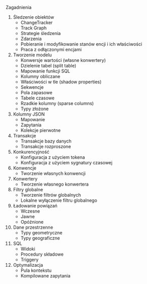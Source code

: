 Zagadnienia
1. Śledzenie obiektów
    - ChangeTracker
    - Track Graph
    - Strategie śledzenia
    - Zdarzenia
    - Pobieranie i modyfikowanie stanów encji i ich właściwości
    - Praca z odłączonymi encjami
2. Tworzenie modelu
    - Konwersje wartości (własne konwertery)
    - Dzielenie tabel (split table)
    - Mapowanie funkcji SQL
    - Kolumny obliczane
    - Właściwości w tle (shadow properties)
    - Sekwencje
    - Pola zapasowe
    - Tabele czasowe
    - Rzadkie kolumny (sparse columns)
    - Typy złożone
3. Kolumny JSON
    - Mapowanie
    - Zapytania
    - Kolekcje pierwotne
4. Transakcje
    - Transakcje bazy danych
    - Transakcje rozproszone
5. Konkurencyjność
    - Konfiguracja z użyciem tokena
    - Konfiguracja z użyciem sygnatury czasowej
6. Konwencje
    - Tworzenie własnych konwencji
7. Konwertery
    - Tworzenie własnego konwertera
8. Filtry globalne
    - Tworzenie filtrów globalnych
    - Lokalne wyłączenie filtru globalnego
9. Ładowanie powiązań
    - Wczesne
    - Jawne
    - Opóźnione
10. Dane przestrzenne
    - Typy geometryczne
    - Typy geograficzne
11. SQL
    - Widoki
    - Procedury składowe
    - Triggery
12. Optymalizacja
    - Pula  kontekstu
    - Kompilowane zapytania
